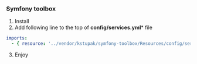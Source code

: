 ### Symfony toolbox

1. Install
2. Add following line to the top of **config/services.yml*** file
```yaml
imports:
  - { resource: '../vendor/kstupak/symfony-toolbox/Resources/config/services.yaml' }
```
3. Enjoy